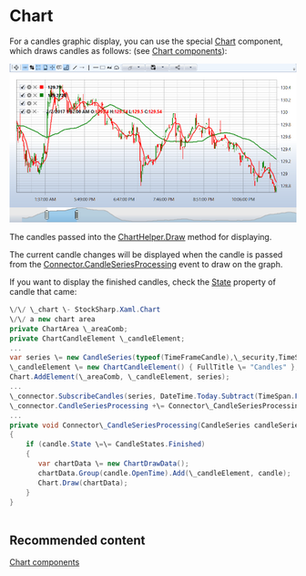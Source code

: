 # Chart

For a candles graphic display, you can use the special [Chart](../api/StockSharp.Xaml.Charting.Chart.html) component, which draws candles as follows: (see [Chart components](GUICharting.md)):

![sample candleschart](../images/sample_candleschart.png)

The candles passed into the [ChartHelper.Draw](../api/StockSharp.Xaml.Charting.ChartHelper.Draw.html) method for displaying.

The current candle changes will be displayed when the candle is passed from the [Connector.CandleSeriesProcessing](../api/StockSharp.Algo.Connector.CandleSeriesProcessing.html) event to draw on the graph.

If you want to display the finished candles, check the [State](../api/StockSharp.Algo.Candles.Candle.State.html) property of candle that came:

```cs
\/\/ \_chart \- StockSharp.Xaml.Chart
\/\/ a new chart area
private ChartArea \_areaComb;
private ChartCandleElement \_candleElement;
...
var series \= new CandleSeries(typeof(TimeFrameCandle),\_security,TimeSpan.FromMinutes(\_timeframe));
\_candleElement \= new ChartCandleElement() { FullTitle \= "Candles" };
Chart.AddElement(\_areaComb, \_candleElement, series);
...
\_connector.SubscribeCandles(series, DateTime.Today.Subtract(TimeSpan.FromDays(5)), DateTime.Now);			
\_connector.CandleSeriesProcessing +\= Connector\_CandleSeriesProcessing;
...
private void Connector\_CandleSeriesProcessing(CandleSeries candleSeries, Candle candle)
{
    if (candle.State \=\= CandleStates.Finished) 
    {
       var chartData \= new ChartDrawData();
       chartData.Group(candle.OpenTime).Add(\_candleElement, candle);
       Chart.Draw(chartData);
    }
}
		
```

## Recommended content

[Chart components](GUICharting.md)
